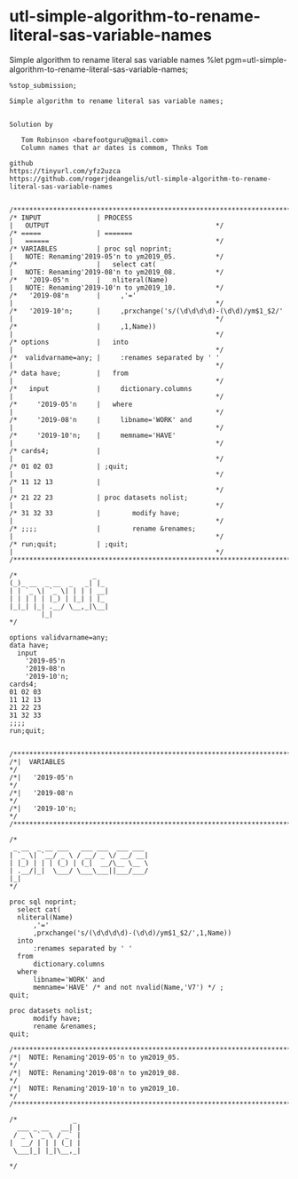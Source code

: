 # utl-simple-algorithm-to-rename-literal-sas-variable-names
Simple algorithm to rename literal sas variable names
    %let pgm=utl-simple-algorithm-to-rename-literal-sas-variable-names;

    %stop_submission;

    Simple algorithm to rename literal sas variable names;


    Solution by

       Tom Robinson <barefootguru@gmail.com>
       Column names that ar dates is commom, Thnks Tom

    github
    https://tinyurl.com/yfz2uzca
    https://github.com/rogerjdeangelis/utl-simple-algorithm-to-rename-literal-sas-variable-names


    /**************************************************************************************************************************/
    /* INPUT              | PROCESS                                       |   OUTPUT                                          */
    /* =====              | =======                                       |   ======                                          */
    /* VARIABLES          | proc sql noprint;                             |   NOTE: Renaming'2019-05'n to ym2019_05.          */
    /*                    |   select cat(                                 |   NOTE: Renaming'2019-08'n to ym2019_08.          */
    /*   '2019-05'n       |   nliteral(Name)                              |   NOTE: Renaming'2019-10'n to ym2019_10.          */
    /*   '2019-08'n       |     ,'='                                      |                                                   */
    /*   '2019-10'n;      |     ,prxchange('s/(\d\d\d\d)-(\d\d)/ym$1_$2/' |                                                   */
    /*                    |     ,1,Name))                                 |                                                   */
    /* options            |   into                                        |                                                   */
    /*  validvarname=any; |     :renames separated by ' '                 |                                                   */
    /* data have;         |   from                                        |                                                   */
    /*   input            |     dictionary.columns                        |                                                   */
    /*     '2019-05'n     |   where                                       |                                                   */
    /*     '2019-08'n     |     libname='WORK' and                        |                                                   */
    /*     '2019-10'n;    |     memname='HAVE'                            |                                                   */
    /* cards4;            |                                               |                                                   */
    /* 01 02 03           | ;quit;                                        |                                                   */
    /* 11 12 13           |                                               |                                                   */
    /* 21 22 23           | proc datasets nolist;                         |                                                   */
    /* 31 32 33           |        modify have;                           |                                                   */
    /* ;;;;               |        rename &renames;                       |                                                   */
    /* run;quit;          | ;quit;                                        |                                                   */
    /**************************************************************************************************************************/

    /*                   _
    (_)_ __  _ __  _   _| |_
    | | `_ \| `_ \| | | | __|
    | | | | | |_) | |_| | |_
    |_|_| |_| .__/ \__,_|\__|
            |_|
    */

    options validvarname=any;
    data have;
      input
        '2019-05'n
        '2019-08'n
        '2019-10'n;
    cards4;
    01 02 03
    11 12 13
    21 22 23
    31 32 33
    ;;;;
    run;quit;


    /**************************************************************************************************************************/
    /*|  VARIABLES                                                                                                            */
    /*|   '2019-05'n                                                                                                          */
    /*|   '2019-08'n                                                                                                          */
    /*|   '2019-10'n;                                                                                                         */
    /**************************************************************************************************************************/

    /*
     _ __  _ __ ___   ___ ___  ___ ___
    | `_ \| `__/ _ \ / __/ _ \/ __/ __|
    | |_) | | | (_) | (_|  __/\__ \__ \
    | .__/|_|  \___/ \___\___||___/___/
    |_|
    */

    proc sql noprint;
      select cat(
      nliteral(Name)
          ,'='
          ,prxchange('s/(\d\d\d\d)-(\d\d)/ym$1_$2/',1,Name))
      into
          :renames separated by ' '
      from
          dictionary.columns
      where
          libname='WORK' and
          memname='HAVE' /* and not nvalid(Name,'V7') */ ;
    quit;

    proc datasets nolist;
          modify have;
          rename &renames;
    quit;

    /**************************************************************************************************************************/
    /*|  NOTE: Renaming'2019-05'n to ym2019_05.                                                                               */
    /*|  NOTE: Renaming'2019-08'n to ym2019_08.                                                                               */
    /*|  NOTE: Renaming'2019-10'n to ym2019_10.                                                                               */
    /**************************************************************************************************************************/

    /*              _
      ___ _ __   __| |
     / _ \ `_ \ / _` |
    |  __/ | | | (_| |
     \___|_| |_|\__,_|

    */
